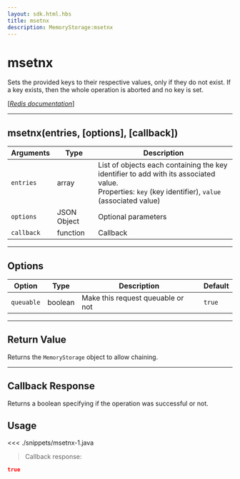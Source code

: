 ```yaml
---
layout: sdk.html.hbs
title: msetnx
description: MemoryStorage:msetnx
---
```


# msetnx

Sets the provided keys to their respective values, only if they do not exist. If a key exists, then the whole operation is aborted and no key is set.

[[_Redis documentation_]](https://redis.io/commands/msetnx)

---

## msetnx(entries, [options], [callback])

| Arguments  | Type        | Description                                                                                                                                             |
| ---------- | ----------- | ------------------------------------------------------------------------------------------------------------------------------------------------------- |
| `entries`  | array       | List of objects each containing the key identifier to add with its associated value.<br/>Properties: `key` (key identifier), `value` (associated value) |
| `options`  | JSON Object | Optional parameters                                                                                                                                     |
| `callback` | function    | Callback                                                                                                                                                |

---

## Options

| Option     | Type    | Description                       | Default |
| ---------- | ------- | --------------------------------- | ------- |
| `queuable` | boolean | Make this request queuable or not | `true`  |

---

## Return Value

Returns the `MemoryStorage` object to allow chaining.

---

## Callback Response

Returns a boolean specifying if the operation was successful or not.

## Usage

<<< ./snippets/msetnx-1.java

> Callback response:

```json
true
```
